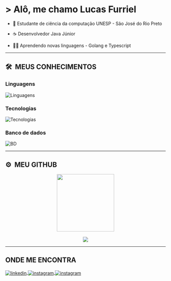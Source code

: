 # > Alô, me chamo Lucas Furriel</h1>


- 📖 Estudante de ciência da computação UNESP - São José do Rio Preto 

- ☕ Desenvolvedor Java Júnior

- 👨‍💻 Aprendendo novas linguagens - Golang e Typescript

---

## 🛠 &nbsp;MEUS CONHECIMENTOS
### Linguagens
![Linguagens](https://skillicons.dev/icons?i=java,c,go)

### Tecnologias
![Tecnologias](https://skillicons.dev/icons?i=aws,spring,docker,jenkins,kafka,postman,git,maven)

### Banco de dados
![BD](https://skillicons.dev/icons?i=postgres,mysql)

---

## ⚙️ &nbsp;MEU GITHUB


<p align="center">
  <img height="180em" src="https://github-readme-stats.vercel.app/api/top-langs/?username=lfurriel&layout=compact&langs_count=7&theme=aura&exclude_repo=Trabalho-Calculo&count_private=false"/> 
  <br/> 
  <br/>
  <img src="https://github-readme-streak-stats.herokuapp.com/?user=lfurriel&theme=aura&layout=compact" />
</p>

---

## ONDE ME ENCONTRA

<a href="https://www.linkedin.com/in/lucas-furriel-rodrigues-97a75020b/" target="_blank">
  <img align="center" src="https://img.shields.io/badge/LinkedIn-0077B5?style=for-the-badge&logo=linkedin&logoColor=white" alt="linkedin"/>
</a>
<a href="https://www.instagram.com/fufurrii/" target="_blank">
 <img align="center" src="https://img.shields.io/badge/Instagram-E4405F?style=for-the-badge&logo=instagram&logoColor=white" alt="instagram"/>
</a>
<a href="https://github.com/Lfurriel" target="_blank">
 <img align="center" src="https://img.shields.io/badge/GitHub-100000?style=for-the-badge&logo=github&logoColor=white" alt="instagram"/>
</a>
</p>
